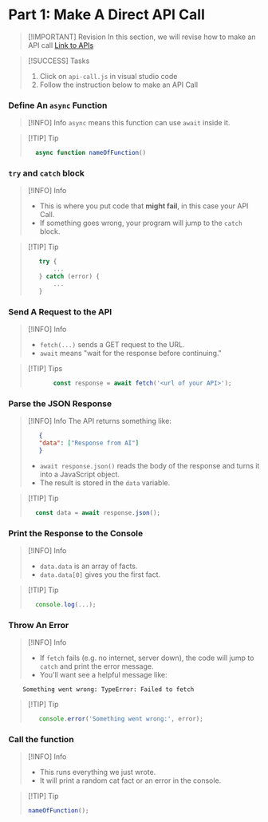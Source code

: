 # Part 1: Make A Direct API Call
> [!IMPORTANT] Revision
> In this section, we will revise how to make an API call
> [Link to APIs](https://github.com/public-apis/public-apis?tab=readme-ov-file#programming)

> [!SUCCESS] Tasks
> 1. Click on `api-call.js` in visual studio code
> 2. Follow the instruction below to make an API Call

### Define An `async` Function
> [!INFO] Info
> `async` means this function can use `await` inside it.

> [!TIP]  Tip
> ``` Javascript
>   async function nameOfFunction()
> ```

### `try` and `catch` block
> [!INFO] Info
> - This is where you put code that **might fail**, in this case your API Call.
> - If something goes wrong, your program will jump to the `catch` block.

> [!TIP]  Tip 
> ```javascript
>    try {
>        ...
>    } catch (error) {
>        ...
>    }
> ```

### Send A Request to the API
> [!INFO] Info 
> - `fetch(...)` sends a GET request to the URL.
> - `await` means "wait for the response before continuing."
>    

> [!TIP]  Tips
> ```javascript
>        const response = await fetch('<url of your API>');
>    ```

### Parse the JSON Response
> [!INFO] Info
> The API returns something like:
> ```JSON
>    {
>    "data": ["Response from AI"]
>    }
> ```
> - `await response.json()` reads the body of the response and turns it into a JavaScript object.
> - The result is stored in the `data` variable.

> [!TIP] Tip
> ```Javascript
>   const data = await response.json();
> ```

### Print the Response to the Console
> [!INFO] Info
> - `data.data` is an array of facts.
> - `data.data[0]` gives you the first fact.

> [!TIP]  Tip
> ```javascript
>   console.log(...);
> ```

### Throw An Error
> [!INFO] Info
> - If `fetch` fails (e.g. no internet, server down), the code will jump to `catch` and print the error message.
> - You'll want see a helpful message like:
```
    Something went wrong: TypeError: Failed to fetch
```
> [!TIP]  Tip
> ```javascript
>    console.error('Something went wrong:', error);
> ```

### Call the function
> [!INFO] Info
> - This runs everything we just wrote.
> - It will print a random cat fact or an error in the console.

> [!TIP]  Tip
> ```javascript
> nameOfFunction();
> ```
